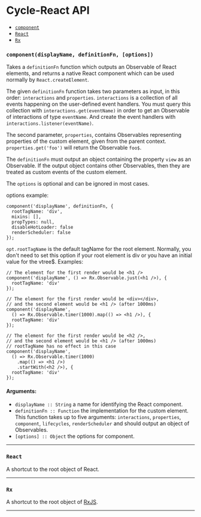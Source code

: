 # Cycle-React API

- [`component`](#component)
- [`React`](#React)
- [`Rx`](#Rx)

### <a id="component"></a> `component(displayName, definitionFn, [options])`

Takes a `definitionFn` function which outputs an Observable of React
elements, and returns a native React component which can be used normally
by `React.createElement`.

The given `definitionFn` function takes two parameters as input, in this order:
`interactions` and `properties`. `interactions` is a collection of all events
happening on the user-defined event handlers. You must query this collection with
`interactions.get(eventName)` in order to get an Observable of
interactions of type `eventName`. And create the event handlers with
`interactions.listener(eventName)`.

The second parameter, `properties`, contains Observables representing properties
of the custom element, given from the parent context.
`properties.get('foo')` will return the Observable `foo$`.

The `definitionFn` must output an object containing the property `view`
as an Observable. If the output object contains other Observables, then
they are treated as custom events of the custom element.

The `options` is optional and can be ignored in most cases.

options example:

    component('displayName', definitionFn, {
      rootTagName: 'div',
      mixins: [],
      propTypes: null,
      disableHotLoader: false
      renderScheduler: false
    });

`opt.rootTagName` is the default tagName for the root element.
Normally, you don't need to set this option if your root element is div or
you have an initial value for the vtree$. Examples:

    // The element for the first render would be <h1 />
    component('displayName', () => Rx.Observable.just(<h1 />), {
      rootTagName: 'div'
    });

    // The element for the first render would be <div></div>,
    // and the second element would be <h1 /> (after 1000ms)
    component('displayName',
      () => Rx.Observable.timer(1000).map(() => <h1 />), {
      rootTagName: 'div'
    });

    // The element for the first render would be <h2 />,
    // and the second element would be <h1 /> (after 1000ms)
    // rootTagName has no effect in this case
    component('displayName',
      () => Rx.Observable.timer(1000)
        .map(() => <h1 />)
        .startWith(<h2 />), {
      rootTagName: 'div'
    });

#### Arguments:

- `displayName :: String` a name for identifying the React component.
- `definitionFn :: Function` the implementation for the custom element. This function takes up to five arguments: `interactions`, `properties`, `component`, `lifecycles`, `renderScheduler` and
should output an object of Observables.
- `[options] :: Object` the options for component.

- - -

### <a id="React"></a> `React`

A shortcut to the root object of React.

- - -

### <a id="Rx"></a> `Rx`

A shortcut to the root object of [RxJS](https://github.com/Reactive-Extensions/RxJS).

- - -
